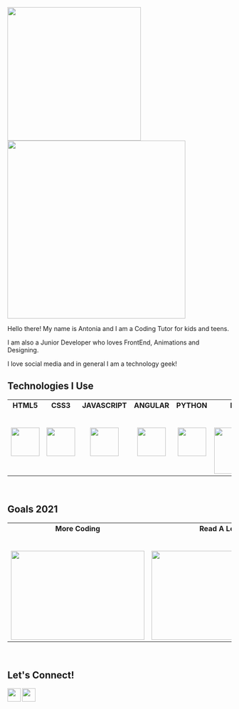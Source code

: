 <p>
  <img src="https://media.giphy.com/media/YRQ1DI6hJ16PwpXSWM/giphy.gif" width="300px">
  <img src="https://media.giphy.com/media/d8i1QJclKIoiWiSHHz/giphy.gif" width="400px"></p>

Hello there! My name is Antonia and I am a Coding Tutor for kids and teens.

I am also a Junior Developer who loves FrontEnd, Animations and Designing.

I love social media and in general I am a technology geek!

## Technologies I Use

<table>
  <tbody>
    <tr valign="top">
      <td width="15%" align="center">
        <span><strong>HTML5</strong></span><br><br><br>
        <img height="64px" src="https://cdn.svgporn.com/logos/html-5.svg">
      </td>
      <td width="15%" align="center">
        <span><strong>CSS3</strong></span><br><br><br>
        <img height="64px" src="https://cdn.svgporn.com/logos/css-3.svg">
      </td>
      <td width="15%" align="center">
        <span><strong>JAVASCRIPT</strong></span><br><br><br>
        <img height="64px" src="https://cdn.svgporn.com/logos/javascript.svg">
      </td>
      <td width="15%" align="center">
        <span><strong>ANGULAR</strong></span><br><br><br>
        <img height="64px" src="https://cdn.svgporn.com/logos/angular-icon.svg">
      </td>
      <td width="15%" align="center">
        <span><strong>PYTHON</strong></span><br><br><br>
        <img height="64px" src="https://cdn.svgporn.com/logos/python.svg">
      </td>
            <td width="15%" align="center">
        <span><strong>LUA</strong></span><br><br><br>
        <img width="104px" src="https://upload.wikimedia.org/wikipedia/commons/thumb/c/cf/Lua-Logo.svg/1200px-Lua-Logo.svg.png">
      </td>
      </tbody>
</table>
<br>

## Goals 2021

<table>
  <tbody>
    <tr valign="top">
      <td width="20%" align="center">
        <span><strong>More Coding</strong></span><br><br><br>
        <img height="200px" src="https://media.giphy.com/media/JZ40cnfnN11KycrvMF/giphy.gif" width="300px">
      </td>
      <td width="20%" align="center">
        <span><strong>Read A Lot</strong></span><br><br><br>
        <img height="200px" src="https://media.giphy.com/media/VDdh2wgmzsXAc7FCd7/giphy.gif" width="300px">
      </td>
      <td width="20%" align="center">
        <span><strong>Meet New People</strong></span><br><br><br>
        <img height="200px" src="https://media.giphy.com/media/QKTJCw6gXL2Tm5ytVU/giphy.gif" width="300px">
      </td>
      </tbody>
</table>

<br>

## Let's Connect! 

  <a href="https://codepen.io/antoniasymeonidou">
    <img align="left" width="30px" src="http://cdn.onlinewebfonts.com/svg/img_336066.png" />
  </a>
  <a href="https://twitter.com/NanouuSymeon">
    <img align="left" width="30px" src="https://cdn.svgporn.com/logos/twitter.svg" />
  </a>




